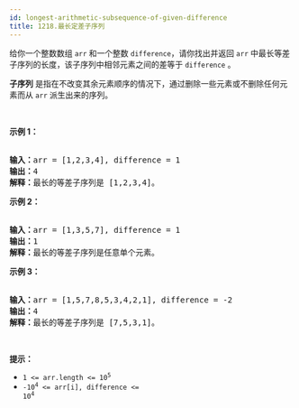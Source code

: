 ```yaml
---
id: longest-arithmetic-subsequence-of-given-difference
title: 1218.最长定差子序列
---
```

给你一个整数数组 <code>arr</code> 和一个整数 <code>difference</code>，请你找出并返回 <code>arr</code> 中最长等差子序列的长度，该子序列中相邻元素之间的差等于 <code>difference</code> 。

**子序列** 是指在不改变其余元素顺序的情况下，通过删除一些元素或不删除任何元素而从 <code>arr</code> 派生出来的序列。

 

**示例 1：**


<pre><br/><strong>输入：</strong>arr = [1,2,3,4], difference = 1<br/><strong>输出：</strong>4<br/><strong>解释：</strong>最长的等差子序列是 [1,2,3,4]。</pre>

**示例 2：**


<pre><br/><strong>输入：</strong>arr = [1,3,5,7], difference = 1<br/><strong>输出：</strong>1<br/><strong>解释：</strong>最长的等差子序列是任意单个元素。<br/></pre>

**示例 3：**


<pre><br/><strong>输入：</strong>arr = [1,5,7,8,5,3,4,2,1], difference = -2<br/><strong>输出：</strong>4<br/><strong>解释：</strong>最长的等差子序列是 [7,5,3,1]。<br/></pre>

 

**提示：**


- <code>1 &lt;= arr.length &lt;= 10<sup>5</sup></code>
- <code>-10<sup>4</sup> &lt;= arr[i], difference &lt;= 10<sup>4</sup></code>
